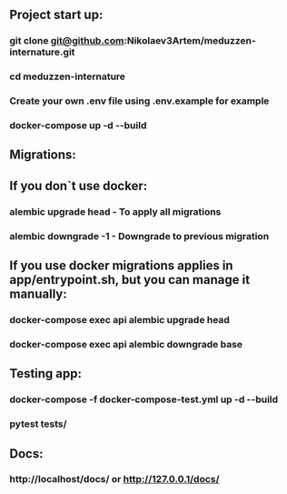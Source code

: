 ## Project start up:
### git clone git@github.com:Nikolaev3Artem/meduzzen-internature.git
### cd meduzzen-internature

### Create your own .env file using .env.example for example
### docker-compose up -d --build

## Migrations:
## If you don`t use docker:
### alembic upgrade head - To apply all migrations
### alembic downgrade -1 - Downgrade to previous migration
## If you use docker migrations applies in app/entrypoint.sh, but you can manage it manually:
### docker-compose exec api alembic upgrade head
### docker-compose exec api alembic downgrade base

## Testing app:
### docker-compose -f docker-compose-test.yml up -d --build
### pytest tests/

## Docs:
### http://localhost/docs/ or http://127.0.0.1/docs/
